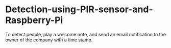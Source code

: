 # Detection-using-PIR-sensor-and-Raspberry-Pi
To detect people, play a welcome note, and send an email notification to the owner of the company with a time stamp.
